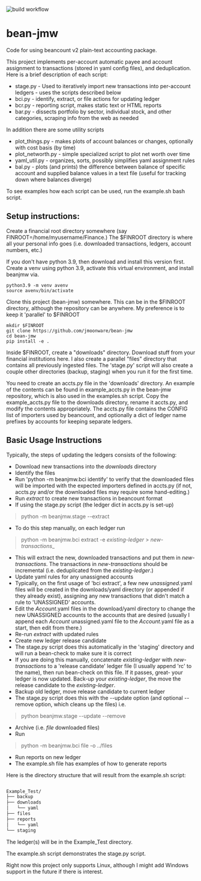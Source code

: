![build workflow](https://github.com/jmoonware/bean-jmw/actions/workflows/python-app.yml/badge.svg)
# bean-jmw
Code for using beancount v2 plain-text accounting package. 

This project implements per-account automatic payee and account assignment to transactions (stored in yaml config files), and deduplication. Here is a brief description of each script:

* stage.py - Used to iteratively import new transactions into per-account ledgers - uses the scripts described below
* bci.py - identify, extract, or file actions for updating ledger
* bcr.py - reporting script, makes static text or HTML reports
* bar.py - dissects portfolio by sector, individual stock, and other categories, scraping info from the web as needed

In addition there are some utility scripts 

* plot_things.py - makes plots of account balances or changes, optionally with cost basis (by time)
* plot_networth.py - simple specialized script to plot net worth over time
* yaml_util.py - organizes, sorts, possibly simplifies yaml assignment rules
* bal.py - plots (and prints) the difference between balance of specific account and supplied balance values in a text file (useful for tracking down where balances diverge)

To see examples how each script can be used, run the example.sh bash script. 


## Setup instructions:

Create a financial root directory somewhere (say FINROOT=/home/myusername/Finance.) The $FINROOT directory is where all your personal info goes (i.e. downloaded transactions, ledgers, account numbers, etc.)

If you don't have python 3.9, then download and install this version first. Create a venv using python 3.9, activate this virtual environment, and install beanjmw via.

```
python3.9 -m venv avenv
source avenv/bin/activate
```

Clone this project (bean-jmw) somewhere. This can be in the $FINROOT directory, although the repository can be anywhere. My preference is to keep it 'parallel' to $FINROOT

```
mkdir $FINROOT
git clone https://github.com/jmoonware/bean-jmw
cd bean-jmw
pip install -e . 
```

Inside $FINROOT, create a "downloads" directory. Download stuff from your financial institutions here. I also create a parallel "files" directory that contains all previously ingested files. The 'stage.py' script will also create a couple other directories (backup, staging) when you run it for the first time.

You need to create an accts.py file in the 'downloads' directory. An example of the contents can be found in example_accts.py in the bean-jmw repository, which is also used in the examples.sh script. Copy the example_accts.py file to the downloads directory, rename it accts.py, and modify the contents appropriately. The accts.py file contains the CONFIG list of importers used by beancount, and optionally a dict of ledger name prefixes by accounts for keeping separate ledgers.

## Basic Usage Instructions

Typically, the steps of updating the ledgers consists of the following:

* Download new transactions into the _downloads_ directory
* Identify the files
 * Run 'python -m beanjmw.bci identify' to verify that the downloaded files will be imported with the expected importers defined in accts.py (if not, accts.py and/or the downloaded files may require some hand-editing.)
* Run _extract_ to create new transactions in beancount format
 * If using the stage.py script (the ledger dict in accts.py is set-up)
  > python -m beanjmw.stage --extract
 * To do this step manually, on each ledger run
  > python -m beanjmw.bci extract -e _existing-ledger_ > _new-transactions__
 * This will extract the new, downloaded transactions and put them in _new-transactions_. The transactions in _new-transactions_ should be incremental (i.e. deduplicated from the _existing-ledger_.)
* Update yaml rules for any unassigned accounts
 * Typically, on the first usage of 'bci extract', a few new _unassigned_.yaml files will be created in the downloads/yaml directory (or appended if they already exist), assigning any new transactions that didn't match a rule to 'UNASSIGNED' accounts.
 * Edit the _Account_.yaml files in the download/yaml directory to change the new UNASSIGNED accounts to the accounts that are desired (usually I append each _Account_ unassigned.yaml file to the _Account_.yaml file as a start, then edit from there.)
* Re-run _extract_ with updated rules
* Create new ledger release candidate
 * The stage.py script does this automatically in the 'staging' directory and will run a bean-check to make sure it is correct
 * If you are doing this manually, concatenate _existing-ledger_ with _new-transactions_ to a 'release candidate' ledger file (I usually append 'rc' to the name), then run bean-check on this file. If it passes, great- your ledger is now updated. Back-up your _existing-ledger_, the move the release candidate to the _existing-ledger_. 
* Backup old ledger, move release candidate to current ledger
 * The stage.py script does this with the --update option (and optional --remove option, which cleans up the files) i.e.
  > python beanjmw.stage --update --remove
* Archive (i.e. _file_ downloaded files) 
 * Run 
  > python -m beanjmw.bci file -o ../files 
* Run reports on new ledger
 * The example.sh file has examples of how to generate reports

Here is the directory structure that will result from the example.sh script:

```bash

Example_Test/
├── backup
├── downloads
│   └── yaml
├── files
├── reports
│   └── yaml
└── staging

```

The ledger(s) will be in the Example_Test directory. 

The example.sh script demonstrates the stage.py script.

Right now this project only supports Linux, although I might add Windows support in the future if there is interest.
